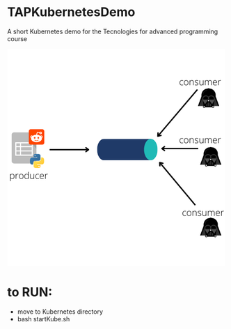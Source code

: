 # TAPKubernetesDemo
A short Kubernetes demo for the Tecnologies for advanced programming course 

![pipeline image](./images/pipeline.png)


# to RUN:
* move to Kubernetes directory
* bash startKube.sh

